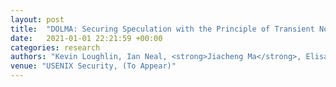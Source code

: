 ```yaml
---
layout: post
title:  "DOLMA: Securing Speculation with the Principle of Transient Non-Observability"
date:   2021-01-01 22:21:59 +00:00
categories: research
authors: "Kevin Loughlin, Ian Neal, <strong>Jiacheng Ma</strong>, Elisa Tsai, Ofir Weisse, Satish Narayanasamy, and Baris Kasikci"
venue: "USENIX Security, (To Appear)"
---
```


